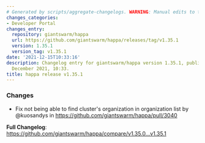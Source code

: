 ```yaml
---
# Generated by scripts/aggregate-changelogs. WARNING: Manual edits to this files will be overwritten.
changes_categories:
- Developer Portal
changes_entry:
  repository: giantswarm/happa
  url: https://github.com/giantswarm/happa/releases/tag/v1.35.1
  version: 1.35.1
  version_tag: v1.35.1
date: '2021-12-15T10:33:16'
description: Changelog entry for giantswarm/happa version 1.35.1, published on 15
  December 2021, 10:33.
title: happa release v1.35.1
---
```


### Changes
* Fix not being able to find cluster's organization in organization list by @kuosandys in https://github.com/giantswarm/happa/pull/3040

**Full Changelog**: https://github.com/giantswarm/happa/compare/v1.35.0...v1.35.1
